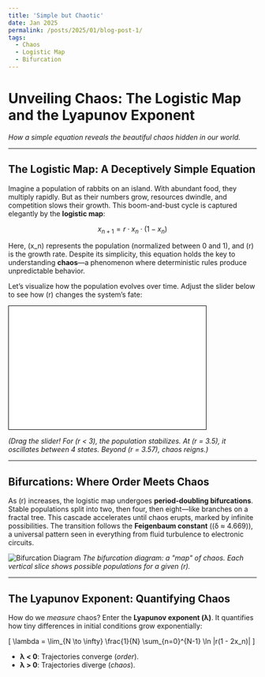 ```yaml
---
title: 'Simple but Chaotic'
date: Jan 2025
permalink: /posts/2025/01/blog-post-1/
tags:
  - Chaos
  - Logistic Map
  - Bifurcation
---
```

# Unveiling Chaos: The Logistic Map and the Lyapunov Exponent

*How a simple equation reveals the beautiful chaos hidden in our world.*

---

## **The Logistic Map: A Deceptively Simple Equation**

Imagine a population of rabbits on an island. With abundant food, they multiply rapidly. But as their numbers grow, resources dwindle, and competition slows their growth. This boom-and-bust cycle is captured elegantly by the **logistic map**:

$$x_{n+1} = r \cdot x_n \cdot (1 - x_n)$$

Here, \(x_n\) represents the population (normalized between 0 and 1), and \(r\) is the growth rate. Despite its simplicity, this equation holds the key to understanding **chaos**—a phenomenon where deterministic rules produce unpredictable behavior.

Let’s visualize how the population evolves over time. Adjust the slider below to see how \(r\) changes the system’s fate:

<iframe src="[https://bikrampal.github.io/simulation.html](https://imbikrampal.github.io/bikrampal.github.io/simulation.html)" width="400" height="250" style="border:1px solid #000;"></iframe>

*(Drag the slider! For \(r < 3\), the population stabilizes. At \(r = 3.5\), it oscillates between 4 states. Beyond \(r = 3.57\), chaos reigns.)*

---

## **Bifurcations: Where Order Meets Chaos**

As \(r\) increases, the logistic map undergoes **period-doubling bifurcations**. Stable populations split into two, then four, then eight—like branches on a fractal tree. This cascade accelerates until chaos erupts, marked by infinite possibilities. The transition follows the **Feigenbaum constant** (\(δ ≈ 4.669\)), a universal pattern seen in everything from fluid turbulence to electronic circuits.

![Bifurcation Diagram](https://upload.wikimedia.org/wikipedia/commons/5/50/Logistic_Bifurcation_map_High_Resolution.png)
*The bifurcation diagram: a "map" of chaos. Each vertical slice shows possible populations for a given \(r\).*

---

## **The Lyapunov Exponent: Quantifying Chaos**

How do we *measure* chaos? Enter the **Lyapunov exponent (λ)**. It quantifies how tiny differences in initial conditions grow exponentially:

\[
\lambda = \lim_{N \to \infty} \frac{1}{N} \sum_{n=0}^{N-1} \ln |r(1 - 2x_n)|
\]

- **λ < 0**: Trajectories converge (*order*).
- **λ > 0**: Trajectories diverge (*chaos*).

